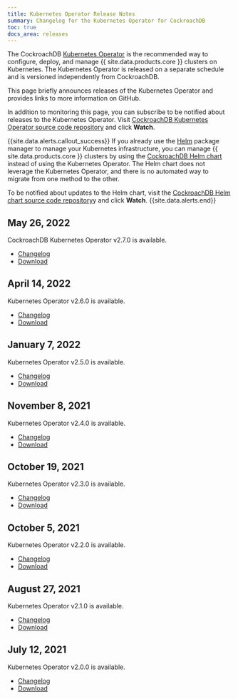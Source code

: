 ```yaml
---
title: Kubernetes Operator Release Notes
summary: Changelog for the Kubernetes Operator for CockroachDB
toc: true
docs_area: releases
---
```


The CockroachDB [Kubernetes Operator](/docs/{{site.versions["stable"]}}/kubernetes-overview.html) is the recommended way to configure, deploy, and manage {{ site.data.products.core }} clusters on Kubernetes. The Kubernetes Operator is released on a separate schedule and is versioned independently from CockroachDB.

This page briefly announces releases of the Kubernetes Operator and provides links to more information on GitHub.

In addition to monitoring this page, you can subscribe to be notified about releases to the Kubernetes Operator. Visit [CockroachDB Kubernetes Operator source code repository](https://github.com/cockroachdb/cockroach-operator) and click **Watch**.

{{site.data.alerts.callout_success}}
If you already use the [Helm](https://helm.sh/) package manager to manage your Kubernetes infrastructure, you can manage {{ site.data.products.core }} clusters by using the [CockroachDB Helm chart](https://github.com/cockroachdb/helm-charts/tree/master/cockroachdb) instead of using the Kubernetes Operator. The Helm chart does not leverage the Kubernetes Operator, and there is no automated way to migrate from one method to the other.

To be notified about updates to the Helm chart, visit the [CockroachDB Helm chart source code repository](https://github.com/cockroachdb/helm-charts/tree/master/cockroachdb)y and click **Watch**.
{{site.data.alerts.end}}

## May 26, 2022

CockroachDB Kubernetes Operator v2.7.0 is available.

- [Changelog](https://github.com/cockroachdb/cockroach-operator/compare/v2.6.0...v2.7.0)
- [Download](https://github.com/cockroachdb/cockroach-operator/releases/tag/v2.7.0)

## April 14, 2022

Kubernetes Operator v2.6.0 is available.

- [Changelog](https://github.com/cockroachdb/cockroach-operator/compare/v2.5.0...v2.6.0)
- [Download](https://github.com/cockroachdb/cockroach-operator/releases/tag/v2.6.0)

## January 7, 2022

Kubernetes Operator v2.5.0 is available.

- [Changelog](https://github.com/cockroachdb/cockroach-operator/compare/v2.4.0...v2.5.0)
- [Download](https://github.com/cockroachdb/cockroach-operator/releases/tag/v2.5.0)

## November 8, 2021

Kubernetes Operator v2.4.0 is available.

- [Changelog](https://github.com/cockroachdb/cockroach-operator/compare/v2.3.0...v2.4.0)
- [Download](https://github.com/cockroachdb/cockroach-operator/releases/tag/v2.4.0)

## October 19, 2021

Kubernetes Operator v2.3.0 is available.

- [Changelog](https://github.com/cockroachdb/cockroach-operator/compare/v2.2.0...v2.3.0)
- [Download](https://github.com/cockroachdb/cockroach-operator/releases/tag/v2.3.0)

## October 5, 2021

Kubernetes Operator v2.2.0 is available.

- [Changelog](https://github.com/cockroachdb/cockroach-operator/compare/v2.1.0...v2.2.0)
- [Download](https://github.com/cockroachdb/cockroach-operator/releases/tag/v2.2.0)

## August 27, 2021

Kubernetes Operator v2.1.0 is available.

- [Changelog](https://github.com/cockroachdb/cockroach-operator/compare/v2.0.0...v2.1.0)
- [Download](https://github.com/cockroachdb/cockroach-operator/releases/tag/v2.1.0)

## July 12, 2021

Kubernetes Operator v2.0.0 is available.

- [Changelog](https://github.com/cockroachdb/cockroach-operator/compare/v1.7.14...v2.0.0)
- [Download](https://github.com/cockroachdb/cockroach-operator/releases/tag/v2.0.0)
